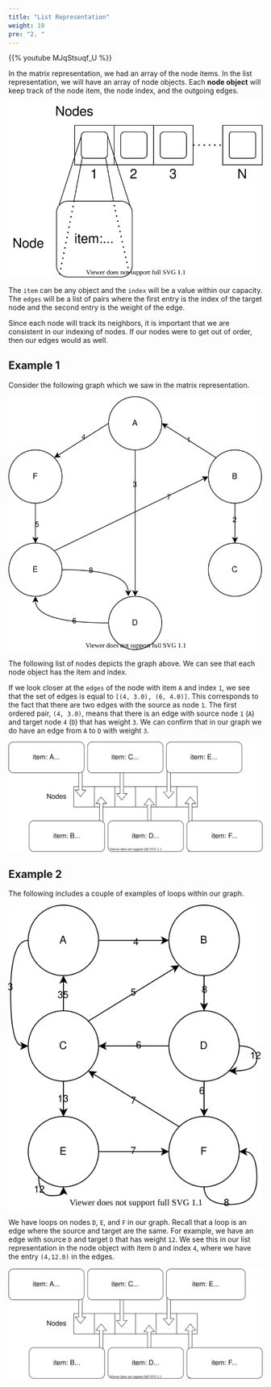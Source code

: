 ```yaml
---
title: "List Representation"
weight: 10
pre: "2. "
---
```

{{% youtube MJqStsuqf_U %}}

In the matrix representation, we had an array of the node items. In the list representation, we will have an array of node objects. Each **node object** will keep track of the node item, the node index, and the outgoing edges. 

![Set Up](../../images/7/list_graph_setup.svg)

The `item` can be any object and the `index` will be a value within our capacity. The `edges` will be a list of pairs where the first entry is the index of the target node and the second entry is the weight of the edge. 

Since each node will track its neighbors, it is important that we are consistent in our indexing of nodes. If our nodes were to get out of order, then our edges would as well. 

Example 1
---
Consider the following graph which we saw in the matrix representation. 

![Example 1](../../images/6/graphA.svg)

The following list of nodes depicts the graph above. We can see that each node object has the item and index. 

If we look closer at the `edges` of the node with item `A` and index `1`, we see that the set of edges is equal to `[(4, 3.0), (6, 4.0)]`. This corresponds to the fact that there are two edges with the source as node `1`. The first ordered pair, `(4, 3.0)`, means that there is an edge with source node `1` (`A`) and target node `4` (`D`) that has weight `3`. We can confirm that in our graph we do have an edge from `A` to `D` with weight `3`.

![List Representation for Example 1](../../images/7/graphA_list_rep.svg)


Example 2
---
The following includes a couple of examples of loops within our graph. 

![Example 2](../../images/6/graphB.svg)

We have loops on nodes `D`, `E`, and `F` in our graph. Recall that a loop is an edge where the source and target are the same. For example, we have an edge with source `D` and target `D` that has weight `12`. We see this in our list representation in the node object with item `D` and index `4`, where we have the entry `(4,12.0)` in the edges. 

![List Representation for Example 2](../../images/7/graphB_list_rep.svg)



